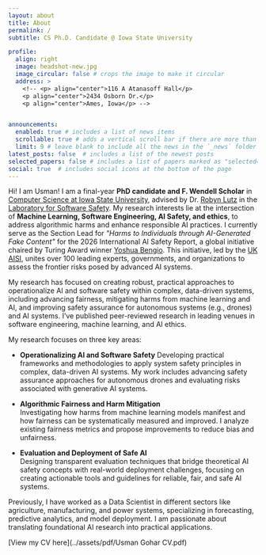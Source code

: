 ```yaml
---
layout: about
title: About
permalink: /
subtitle: CS Ph.D. Candidate @ Iowa State University

profile:
  align: right
  image: headshot-new.jpg
  image_circular: false # crops the image to make it circular
  address: >
    <!-- <p> align="center">116 A Atanasoff Hall</p>
    <p align="center">2434 Osborn Dr.</p>
    <p align="center">Ames, Iowa</p> -->


announcements:
  enabled: true # includes a list of news items
  scrollable: true # adds a vertical scroll bar if there are more than 3 news items
  limit: 9 # leave blank to include all the news in the `_news` folder
latest_posts: false  # includes a list of the newest posts
selected_papers: false # includes a list of papers marked as "selected={true}"
social: true  # includes social icons at the bottom of the page
---
```


Hi! I am Usman! I am a final-year **PhD candidate and F. Wendell Scholar** in [Computer Science at Iowa State University](https://www.cs.iastate.edu/), advised by Dr. [Robyn Lutz](https://robynlutz.com/) in the [Laboratory for Software Safety](https://softwaresafety.cs.iastate.edu/). My research interests lie at the intersection of **Machine Learning, Software Engineering, AI Safety, and ethics**, to address algorithmic harms and enhance responsible AI practices. I currently serve as the Section Lead for *"Harms to Individuals through AI-Generated Fake Content"* for the 2026 International AI Safety Report, a global initiative chaired by Turing Award winner [Yoshua Bengio](https://yoshuabengio.org/). This initiative, led by the [UK AISI](https://www.aisi.gov.uk/), unites over 100 leading experts, governments, and organizations to assess the frontier risks posed by advanced AI systems. 
 
My research has focused on creating robust, practical approaches to operationalize AI and software safety within complex, data-driven systems, including advancing fairness, mitigating harms from machine learning and AI, and improving safety assurance for autonomous systems (e.g., drones) and AI systems. I’ve published peer-reviewed research in leading venues in software engineering, machine learning, and AI ethics.

My research focuses on three key areas:

- **Operationalizing AI and Software Safety**
Developing practical frameworks and methodologies to apply system safety principles in complex, data-driven AI systems. My work includes advancing safety assurance approaches for autonomous drones and evaluating risks associated with generative AI systems.

- **Algorithmic Fairness and Harm Mitigation**  
  Investigating how harms from machine learning models manifest and how fairness can be systematically measured and improved. I analyze existing fairness metrics and propose improvements to reduce bias and unfairness.

- **Evaluation and Deployment of Safe AI**  
  Designing transparent evaluation techniques that bridge theoretical AI safety concepts with real-world deployment challenges, focusing on creating actionable tools and guidelines for reliable, fair, and safe AI systems.

Previously, I have worked as a Data Scientist in different sectors like agriculture, manufacturing, and power systems, specializing in forecasting, predictive analytics, and model deployment. I am passionate about translating foundational AI research into practical applications. 

[View my CV here](../assets/pdf/Usman Gohar CV.pdf)
